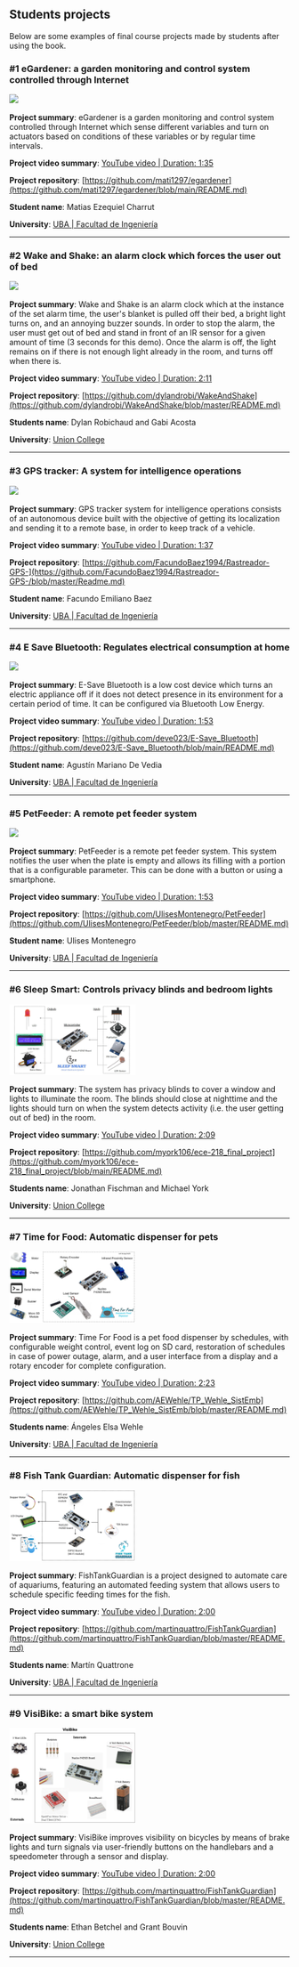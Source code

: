 ## Students projects 

Below are some examples of final course projects made by students after using the book.

### #1 eGardener: a garden monitoring and control system controlled through Internet

<img src="https://github.com/armBookCodeExamples/StudentsProjects/blob/main/eGardener.png" style="width:45%;">

**Project summary**: eGardener is a garden monitoring and control system controlled through Internet which sense different variables and turn on actuators based on conditions of these variables or by regular time intervals.

**Project video summary**: [YouTube video | Duration: 1:35](https://youtu.be/BZyBL0NqB34)

**Project repository**: [https://github.com/mati1297/egardener](https://github.com/mati1297/egardener/blob/main/README.md)

**Student name**: Matias Ezequiel Charrut

**University**: [UBA | Facultad de Ingeniería](https://www.fi.uba.ar/)

---

### #2 Wake and Shake: an alarm clock which forces the user out of bed

<img src="https://github.com/armBookCodeExamples/StudentsProjects/blob/main/wakeandshakepic.png" style="width:45%;">

**Project summary**: Wake and Shake is an alarm clock which at the instance of the set alarm time, the user's blanket is pulled off their bed, a bright light turns on, and an annoying buzzer sounds. In order to stop the alarm, the user must get out of bed and stand in front of an IR sensor for a given amount of time (3 seconds for this demo). Once the alarm is off, the light remains on if there is not enough light already in the room, and turns off when there is.

**Project video summary**: [YouTube video | Duration: 2:11](https://youtu.be/qOXlusPb564)

**Project repository**: [https://github.com/dylandrobi/WakeAndShake](https://github.com/dylandrobi/WakeAndShake/blob/master/README.md)

**Students name**: Dylan Robichaud and Gabi Acosta

**University**: [Union College](https://www.union.edu/ecbe)

---

### #3 GPS tracker: A system for intelligence operations

<img src="https://github.com/armBookCodeExamples/StudentsProjects/blob/main/GPStracker.jpg" style="width:45%;">

**Project summary**: GPS tracker system for intelligence operations consists of an autonomous device built with the objective of getting its localization and sending it to a remote base, in order to keep track of a vehicle.

**Project video summary**: [YouTube video | Duration: 1:37](https://youtu.be/a8jGT762qU8)

**Project repository**: [https://github.com/FacundoBaez1994/Rastreador-GPS-](https://github.com/FacundoBaez1994/Rastreador-GPS-/blob/master/Readme.md)

**Student name**: Facundo Emiliano Baez

**University**: [UBA | Facultad de Ingeniería](https://www.fi.uba.ar/)

---

### #4 E Save Bluetooth: Regulates electrical consumption at home

<img src="https://github.com/armBookCodeExamples/StudentsProjects/blob/main/eSaveB_portada.png" style="width:45%;">

**Project summary**: E-Save Bluetooth is a low cost device which turns an electric appliance off if it does not detect presence in its environment for a certain period of time. It can be configured via Bluetooth Low Energy.

**Project video summary**: [YouTube video | Duration: 1:53](https://youtu.be/7VQmzgYBaYI)

**Project repository**: [https://github.com/deve023/E-Save_Bluetooth](https://github.com/deve023/E-Save_Bluetooth/blob/main/README.md)

**Student name**: Agustín Mariano De Vedia

**University**: [UBA | Facultad de Ingeniería](https://www.fi.uba.ar/)

---

### #5 PetFeeder: A remote pet feeder system

<img src="https://github.com/armBookCodeExamples/StudentsProjects/blob/main/PetFeeder.png" style="width:45%;">

**Project summary**: PetFeeder is a remote pet feeder system. This system notifies the user when the plate is empty and allows its filling with a portion that is a configurable parameter. This can be done with a button or using a smartphone.

**Project video summary**: [YouTube video | Duration: 1:53](https://youtu.be/LcujW_UazSI)

**Project repository**: [https://github.com/UlisesMontenegro/PetFeeder](https://github.com/UlisesMontenegro/PetFeeder/blob/master/README.md)

**Student name**: Ulises Montenegro

**University**: [UBA | Facultad de Ingeniería](https://www.fi.uba.ar/)

---

### #6 Sleep Smart: Controls privacy blinds and bedroom lights

<img src="https://github.com/armBookCodeExamples/StudentsProjects/blob/main/SleepSmartInfographic.jpg" style="width:45%;">

**Project summary**: The system has privacy blinds to cover a window and lights to illuminate the room. The blinds should close at nighttime and the lights should turn on when the system detects activity (i.e. the user getting out of bed) in the room.

**Project video summary**: [YouTube video | Duration: 2:09](https://youtu.be/43i98XtMTzo)

**Project repository**: [https://github.com/myork106/ece-218_final_project](https://github.com/myork106/ece-218_final_project/blob/main/README.md)

**Students name**: Jonathan Fischman and Michael York

**University**: [Union College](https://www.union.edu/ecbe)

---

### #7 Time for Food: Automatic dispenser for pets

<img src="https://github.com/armBookCodeExamples/StudentsProjects/blob/main/TimeForFood.jpg" style="width:45%;">

**Project summary**: Time For Food is a pet food dispenser by schedules, with configurable weight control, event log on SD card, restoration of schedules in case of power outage, alarm, and a user interface from a display and a rotary encoder for complete configuration.

**Project video summary**: [YouTube video | Duration: 2:23](https://youtu.be/lEqs75hAZp4)

**Project repository**: [https://github.com/AEWehle/TP_Wehle_SistEmb](https://github.com/AEWehle/TP_Wehle_SistEmb/blob/master/README.md)

**Students name**: Ángeles Elsa Wehle

**University**: [UBA | Facultad de Ingeniería](https://www.fi.uba.ar/)

---

### #8 Fish Tank Guardian: Automatic dispenser for fish

<img src="https://github.com/armBookCodeExamples/StudentsProjects/blob/main/FishTankGuardian.png" style="width:45%;">

**Project summary**: FishTankGuardian is a project designed to automate care of aquariums, featuring an automated feeding system that allows users to schedule specific feeding times for the fish.

**Project video summary**: [YouTube video | Duration: 2:00](https://youtu.be/3Y8avGfooNs)

**Project repository**: [https://github.com/martinquattro/FishTankGuardian](https://github.com/martinquattro/FishTankGuardian/blob/master/README.md)

**Students name**: Martín Quattrone

**University**: [UBA | Facultad de Ingeniería](https://www.fi.uba.ar/)

---

### #9 VisiBike: a smart bike system

<img src="https://github.com/armBookCodeExamples/StudentsProjects/blob/main/VisiBike.png" style="width:45%;">

**Project summary**: VisiBike improves visibility on bicycles by means of brake lights and turn signals via user-friendly buttons on the handlebars and a speedometer through a sensor and display.

**Project video summary**: [YouTube video | Duration: 2:00](https://youtu.be/3Y8avGfooNs)

**Project repository**: [https://github.com/martinquattro/FishTankGuardian](https://github.com/martinquattro/FishTankGuardian/blob/master/README.md)

**Students name**: Ethan Betchel and Grant Bouvin

**University**: [Union College](https://www.union.edu/ecbe)

---
